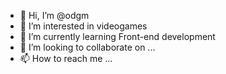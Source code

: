 - 👋 Hi, I’m @odgm
- 👀 I’m interested in videogames
- 🌱 I’m currently learning Front-end development
- 💞️ I’m looking to collaborate on ...
- 📫 How to reach me ...

<!---
odgm/odgm is a ✨ special ✨ repository because its `README.md` (this file) appears on your GitHub profile.
You can click the Preview link to take a look at your changes.
--->
